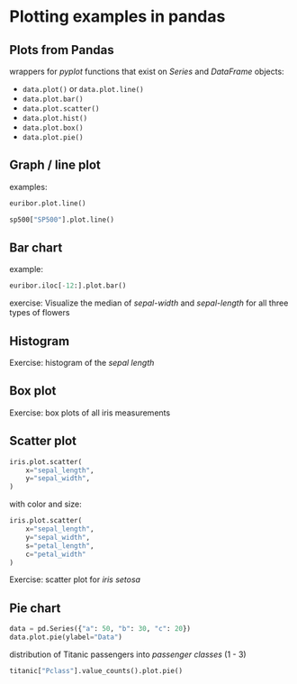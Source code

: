 # Plotting examples in pandas

## Plots from Pandas

wrappers for _pyplot_ functions that exist on _Series_ and _DataFrame_ objects:

- `data.plot()` or `data.plot.line()`
- `data.plot.bar()`
- `data.plot.scatter()`
- `data.plot.hist()`
- `data.plot.box()`
- `data.plot.pie()`

## Graph / line plot

examples:

```py
euribor.plot.line()
```

```py
sp500["SP500"].plot.line()
```

## Bar chart

example:

```py
euribor.iloc[-12:].plot.bar()
```

exercise: Visualize the median of _sepal-width_ and _sepal-length_ for all three types of flowers

## Histogram

Exercise: histogram of the _sepal length_

## Box plot

Exercise: box plots of all iris measurements

## Scatter plot

```py
iris.plot.scatter(
    x="sepal_length",
    y="sepal_width",
)
```

with color and size:

```py
iris.plot.scatter(
    x="sepal_length",
    y="sepal_width",
    s="petal_length",
    c="petal_width"
)
```

Exercise: scatter plot for _iris setosa_

## Pie chart

```py
data = pd.Series({"a": 50, "b": 30, "c": 20})
data.plot.pie(ylabel="Data")
```

distribution of Titanic passengers into _passenger classes_ (1 - 3)

```py
titanic["Pclass"].value_counts().plot.pie()
```
